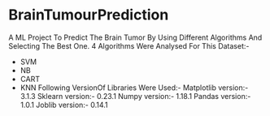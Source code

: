 # BrainTumourPrediction
A ML Project To Predict The Brain Tumor By Using Different Algorithms And Selecting The Best One.
4 Algorithms Were Analysed For This Dataset:-
* SVM
* NB
* CART
* KNN
Following VersionOf Libraries Were Used:-
Matplotlib version:- 3.1.3
Sklearn version:- 0.23.1
Numpy version:- 1.18.1
Pandas version:- 1.0.1
Joblib version:- 0.14.1
